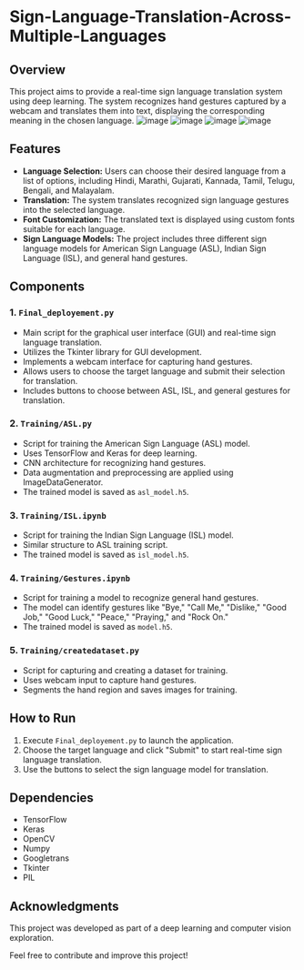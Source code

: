 # Sign-Language-Translation-Across-Multiple-Languages

## Overview
This project aims to provide a real-time sign language translation system using deep learning. The system recognizes hand gestures captured by a webcam and translates them into text, displaying the corresponding meaning in the chosen language.
![image](https://github.com/SiddharthaChakrabarty/Sign-Language-Translation-Across-Multiple-Languages/assets/119057806/015cede5-4949-45bf-8036-583095a56274)
![image](https://github.com/SiddharthaChakrabarty/Sign-Language-Translation-Across-Multiple-Languages/assets/119057806/16c7a978-0e0e-488c-b8f8-9d03312f5cad)
![image](https://github.com/SiddharthaChakrabarty/Sign-Language-Translation-Across-Multiple-Languages/assets/119057806/6a9851da-3be9-4ca6-98cb-b36ce11a288d)
![image](https://github.com/SiddharthaChakrabarty/Sign-Language-Translation-Across-Multiple-Languages/assets/119057806/6dd1cffe-ee64-44ce-a2f5-5caf94f7dbdd)


## Features
- **Language Selection:** Users can choose their desired language from a list of options, including Hindi, Marathi, Gujarati, Kannada, Tamil, Telugu, Bengali, and Malayalam.
- **Translation:** The system translates recognized sign language gestures into the selected language.
- **Font Customization:** The translated text is displayed using custom fonts suitable for each language.
- **Sign Language Models:** The project includes three different sign language models for American Sign Language (ASL), Indian Sign Language (ISL), and general hand gestures.

## Components
### 1. `Final_deployement.py`
   - Main script for the graphical user interface (GUI) and real-time sign language translation.
   - Utilizes the Tkinter library for GUI development.
   - Implements a webcam interface for capturing hand gestures.
   - Allows users to choose the target language and submit their selection for translation.
   - Includes buttons to choose between ASL, ISL, and general gestures for translation.

### 2. `Training/ASL.py`
   - Script for training the American Sign Language (ASL) model.
   - Uses TensorFlow and Keras for deep learning.
   - CNN architecture for recognizing hand gestures.
   - Data augmentation and preprocessing are applied using ImageDataGenerator.
   - The trained model is saved as `asl_model.h5`.

### 3. `Training/ISL.ipynb`
   - Script for training the Indian Sign Language (ISL) model.
   - Similar structure to ASL training script.
   - The trained model is saved as `isl_model.h5`.

### 4. `Training/Gestures.ipynb`
   - Script for training a model to recognize general hand gestures.
   - The model can identify gestures like "Bye," "Call Me," "Dislike," "Good Job," "Good Luck," "Peace," "Praying," and "Rock On."
   - The trained model is saved as `model.h5`.

### 5. `Training/createdataset.py`
   - Script for capturing and creating a dataset for training.
   - Uses webcam input to capture hand gestures.
   - Segments the hand region and saves images for training.

## How to Run
1. Execute `Final_deployement.py` to launch the application.
2. Choose the target language and click "Submit" to start real-time sign language translation.
3. Use the buttons to select the sign language model for translation.

## Dependencies
- TensorFlow
- Keras
- OpenCV
- Numpy
- Googletrans
- Tkinter
- PIL

## Acknowledgments
This project was developed as part of a deep learning and computer vision exploration.

Feel free to contribute and improve this project!

 
